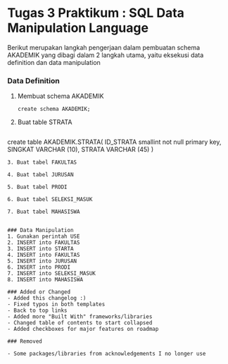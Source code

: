 # Tugas 3 Praktikum : SQL Data Manipulation Language

Berikut merupakan langkah pengerjaan dalam pembuatan schema AKADEMIK yang dibagi dalam 2 langkah utama, yaitu eksekusi data definition dan data manipulation

### Data Definition
1. Membuat schema AKADEMIK
   ```
   create schema AKADEMIK;
   ```
2. Buat table STRATA
   ```
create table AKADEMIK.STRATA(
	ID_STRATA smallint not null primary key,
	SINGKAT VARCHAR (10),
	STRATA VARCHAR (45)
)
   ```
3. Buat tabel FAKULTAS
 
4. Buat tabel JURUSAN
   
5. Buat tabel PRODI

6. Buat tabel SELEKSI_MASUK
    
7. Buat tabel MAHASISWA


### Data Manipulation
1. Gunakan perintah USE
2. INSERT into FAKULTAS
3. INSERT into STARTA
4. INSERT into FAKULTAS
5. INSERT into JURUSAN
6. INSERT into PRODI
7. INSERT into SELEKSI_MASUK
8. INSERT into MAHASISWA

### Added or Changed
- Added this changelog :)
- Fixed typos in both templates
- Back to top links
- Added more "Built With" frameworks/libraries
- Changed table of contents to start collapsed
- Added checkboxes for major features on roadmap

### Removed

- Some packages/libraries from acknowledgements I no longer use
